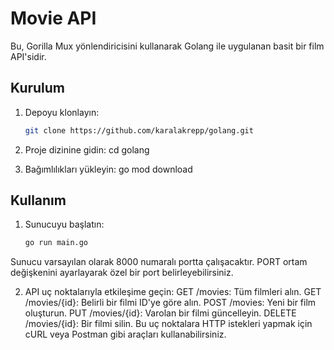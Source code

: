 # Movie API

Bu, Gorilla Mux yönlendiricisini kullanarak Golang ile uygulanan basit bir film API'sidir.

## Kurulum

1. Depoyu klonlayın:

   ```bash
   git clone https://github.com/karalakrepp/golang.git
2. Proje dizinine gidin: cd golang

3. Bağımlılıkları yükleyin: go mod download

## Kullanım

1. Sunucuyu başlatın:
   ```bash  
   go run main.go


Sunucu varsayılan olarak 8000 numaralı portta çalışacaktır. PORT ortam değişkenini ayarlayarak özel bir port belirleyebilirsiniz.

2. API uç noktalarıyla etkileşime geçin:
GET /movies: Tüm filmleri alın.
GET /movies/{id}: Belirli bir filmi ID'ye göre alın.
POST /movies: Yeni bir film oluşturun.
PUT /movies/{id}: Varolan bir filmi güncelleyin.
DELETE /movies/{id}: Bir filmi silin.
Bu uç noktalara HTTP istekleri yapmak için cURL veya Postman gibi araçları kullanabilirsiniz.

